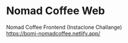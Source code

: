 # Nomad Coffee Web

Nomad Coffee Frontend (Instaclone Challange)</br>
https://bomi-nomadcoffee.netlify.app/